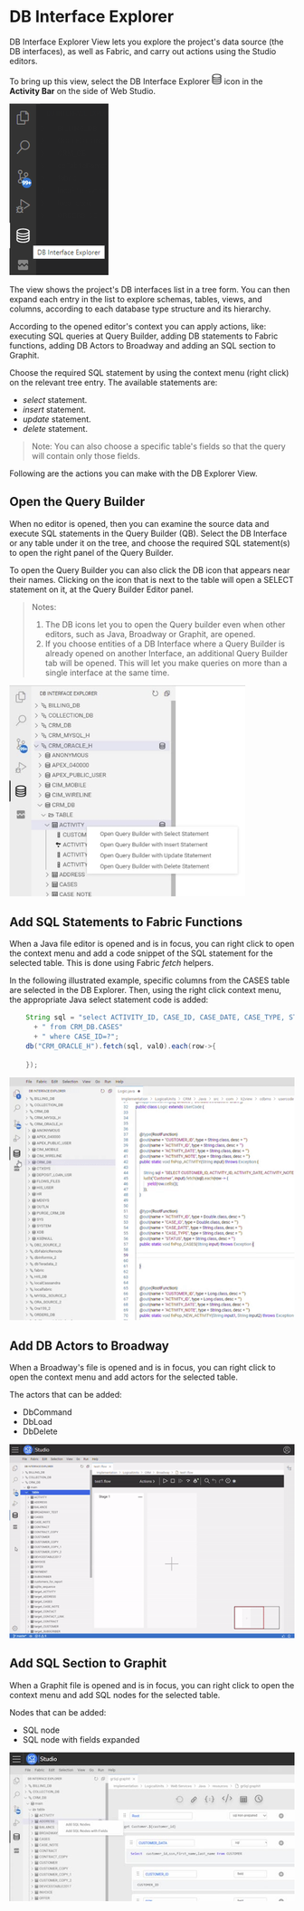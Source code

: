 <web>

# DB Interface Explorer

DB Interface Explorer View lets you explore the project's data source (the DB interfaces), as well as Fabric, and carry out actions using the Studio editors. 

To bring up this view, select the DB Interface Explorer <img src="images/web/datasource_explorer.png" style="zoom:67%;" /> icon in the **Activity Bar** on the side of Web Studio.

 ![DB Explorer icon](images/web/25_1_db_exp_view.png)



The view shows the project's DB interfaces list in a tree form. You can then expand each entry in the list to explore schemas, tables, views, and columns, according to each database type structure and its hierarchy.

According to the opened editor's context you can apply actions, like: executing SQL queries at Query Builder, adding DB statements to Fabric functions, adding DB Actors to Broadway and adding an SQL section to Graphit.

Choose the required SQL statement by using the context menu (right click) on the relevant tree entry. The available statements are:

* *select* statement.
* *insert* statement.
* *update* statement.
* *delete* statement.

> Note: You can also choose a specific table's fields so that the query will contain only those fields.



Following are the actions you can make with the DB Explorer View.

## Open the Query Builder

When no editor is opened, then you can examine the source data and execute SQL statements in the Query Builder (QB). Select the DB Interface or any table under it on the tree, and choose the required SQL statement(s) to open the right panel of the Query Builder.

To open the Query Builder you can also click the DB icon that appears near their names. Clicking on the icon that is next to the table will open a SELECT statement on it, at the Query Builder Editor panel.

> Notes:
>
> 1. The DB icons let you to open the Query builder even when other editors, such as Java, Broadway or Graphit, are opened.
> 2. If you choose entities of a DB Interface where a Query Builder is already opened on another Interface, an additional Query Builder tab will be opened. This will let you make queries on more than a single interface at the same time.



 <img src="images/web/25_2_open_QB.jpg" alt="open QB" style="zoom:80%;" />



## Add SQL Statements to Fabric Functions

When a Java file editor is opened and is in focus, you can right click to open the context menu and add a code snippet of the SQL statement for the selected table. This is done using Fabric *fetch* helpers.

In the following illustrated example, specific columns from the CASES table are selected in the DB Explorer. Then, using the right click context menu, the appropriate Java select statement code is added:

```java
    String sql = "select ACTIVITY_ID, CASE_ID, CASE_DATE, CASE_TYPE, STATUS"
      + " from CRM_DB.CASES"
      + " where CASE_ID=?";
	db("CRM_ORACLE_H").fetch(sql, val0).each(row->{
	
	});
```

 ![add db fetch function](images/web/25_3_add_func.gif)



## Add DB Actors to Broadway

When a Broadway's file is opened and is in focus, you can right click to open the context menu and add actors for the selected table.

The actors that can be added:

* DbCommand
* DbLoad
* DbDelete



![add bw actor](images/web/25_4_add_bw_actors.gif)

## Add SQL Section to Graphit

When a Graphit file is opened and is in focus, you can right click to open the context menu and add SQL nodes for the selected table.

Nodes that can be added:

* SQL node
* SQL node with fields expanded

![add bw actor](images/web/25_5_add_graphit.jpg)



</web>

